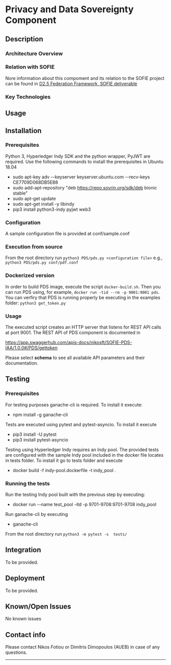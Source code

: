 # Privacy and Data Sovereignty Component
## Description


### Architecture Overview



### Relation with SOFIE

Nore information about this compoment and its relation to the SOFIE project can be found in [D2.5 Federation Framework, SOFIE deliverable](https://media.voog.com/0000/0042/0957/files/SOFIE_D2.5-Federation_Framework%2C_2nd_version.pdf)


### Key Technologies



## Usage


## Installation

### Prerequisites
Python 3, Hyperledger Indy SDK and the python wrapper, PyJWT are required. Use the following commands to install the prerequisites in Ubuntu 18.04 

* sudo apt-key adv --keyserver keyserver.ubuntu.com --recv-keys CE7709D068DB5E88
* sudo add-apt-repository "deb https://repo.sovrin.org/sdk/deb bionic stable"
* sudo apt-get update
* sudo apt-get install -y libindy
* pip3 install python3-indy pyjwt web3


### Configuration
A sample configuration file is provided at conf/sample.conf

### Execution from source
From the root directory run `python3 PDS/pds.py <configuration file>` e.g., `python3 PDS/pds.py conf/pdf.conf`

### Dockerized version
In order to build PDS image, execute the script `docker-build.sh`. Then you can run PDS using, for example,  `docker run -tid --rm -p 9001:9001 pds`. You can verfiry that PDS is running properly be executing in the examples folder: `python3 get_token.py`

### Usage
The executed script creates an HTTP server that listens for REST API calls at port 9001. The REST API of PDS component is documented in 

https://app.swaggerhub.com/apis-docs/nikosft/SOFIE-PDS-IAA/1.0.0#/PDS/gettoken 

Please select **schema** to see all available API parameters and their documentation.


## Testing

### Prerequisites
For testing purposes ganache-cli is required. To install it execute:

* npm install -g ganache-cli

Tests are executed using pytest and pytest-asyncio. To install it execute 

* pip3 install -U pytest 
* pip3 install pytest-asyncio

Testing using Hyperledger Indy requires an Indy pool. The provided tests are configured with the sample Indy pool included in the docker file locates in tests folder. To install it go to tests folder and execute

* docker build -f indy-pool.dockerfile -t indy_pool .

### Running the tests
Run the testing Indy pool built with the previous step by executing:

* docker run --name test_pool -itd -p 9701-9708:9701-9708 indy_pool

Run ganache-cli by executing

* ganache-cli

From the root directory run `python3 -m pytest -s  tests/`


## Integration

To be provided.

## Deployment

To be provided.

## Known/Open Issues

No known issues

## Contact info

Please contact Nikos Fotiou or Dimitris Dimopoulos (AUEB) in case of any questions.

***